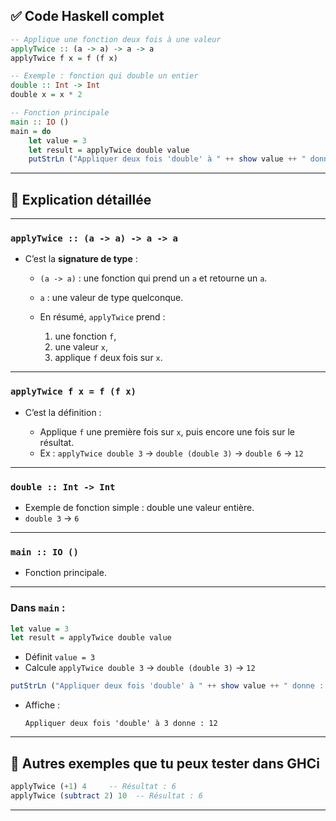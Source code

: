 ## ✅ Code Haskell complet

```haskell
-- Applique une fonction deux fois à une valeur
applyTwice :: (a -> a) -> a -> a
applyTwice f x = f (f x)

-- Exemple : fonction qui double un entier
double :: Int -> Int
double x = x * 2

-- Fonction principale
main :: IO ()
main = do
    let value = 3
    let result = applyTwice double value
    putStrLn ("Appliquer deux fois 'double' à " ++ show value ++ " donne : " ++ show result)
```

---

## 🧠 Explication détaillée

---

### `applyTwice :: (a -> a) -> a -> a`

* C’est la **signature de type** :

  * `(a -> a)` : une fonction qui prend un `a` et retourne un `a`.
  * `a` : une valeur de type quelconque.
  * En résumé, `applyTwice` prend :

    1. une fonction `f`,
    2. une valeur `x`,
    3. applique `f` deux fois sur `x`.

---

### `applyTwice f x = f (f x)`

* C’est la définition :

  * Applique `f` une première fois sur `x`, puis encore une fois sur le résultat.
  * Ex : `applyTwice double 3` → `double (double 3)` → `double 6` → `12`

---

### `double :: Int -> Int`

* Exemple de fonction simple : double une valeur entière.
* `double 3` → `6`

---

### `main :: IO ()`

* Fonction principale.

---

### Dans `main` :

```haskell
let value = 3
let result = applyTwice double value
```

* Définit `value = 3`
* Calcule `applyTwice double 3` → `double (double 3)` → `12`

```haskell
putStrLn ("Appliquer deux fois 'double' à " ++ show value ++ " donne : " ++ show result)
```

* Affiche :

  ```
  Appliquer deux fois 'double' à 3 donne : 12
  ```

---

## 🔄 Autres exemples que tu peux tester dans GHCi

```haskell
applyTwice (+1) 4     -- Résultat : 6
applyTwice (subtract 2) 10  -- Résultat : 6
```

---
